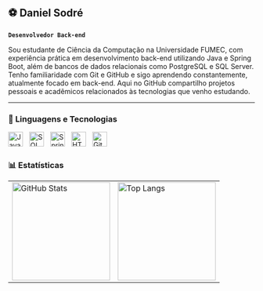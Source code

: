 ## ⚽ Daniel Sodré

**`Desenvolvedor Back-end`**

Sou estudante de Ciência da Computação na Universidade FUMEC, com experiência prática em desenvolvimento back-end utilizando Java e Spring Boot, além de bancos de dados relacionais como PostgreSQL e SQL Server. Tenho familiaridade com Git e GitHub e sigo aprendendo constantemente, atualmente focado em back-end. Aqui no GitHub compartilho projetos pessoais e acadêmicos relacionados às tecnologias que venho estudando.

---

### 🤖 Linguagens e Tecnologias

<img 
    align="left" 
    alt="Java" 
    title="Java"
    width="30px" 
    style="padding-right: 10px;" 
   src="https://cdn.jsdelivr.net/gh/devicons/devicon@latest/icons/java/java-original.svg"
 />
  <img 
    align="left" 
    alt="SQL" 
    title="SQL"
    width="30px" 
    style="padding-right: 10px;" 
   src="https://cdn.jsdelivr.net/gh/devicons/devicon@latest/icons/spring/spring-original.svg"
 />
 
 <img 
    align="left" 
    alt="Spring" 
    title="Spring"
    width="30px" 
    style="padding-right: 10px;" 
src="https://cdn.jsdelivr.net/gh/devicons/devicon@latest/icons/sqldeveloper/sqldeveloper-plain.svg" />
<img 
    align="left" 
    alt="HTML"
    title="HTML" 
    width="30px" 
    style="padding-right: 10px;" 
    src="https://cdn.jsdelivr.net/gh/devicons/devicon@latest/icons/html5/html5-original.svg" 
/>
<img 
    align="left" 
    alt="Git" 
    title="Git"
    width="30px" 
    style="padding-right: 10px;" 
    src="https://cdn.jsdelivr.net/gh/devicons/devicon@latest/icons/git/git-original.svg" 
/>

 
<br/>
<br/>

### 📊 Estatísticas
<table>
  <tr>
    <td>
      <img 
        alt="GitHub Stats" 
        height="200" 
        src="https://github-readme-stats.vercel.app/api?username=daniel-sd03&show_icons=true&theme=tokyonight&include_all_commits=true&locale=pt-br" 
      />
    </td>
    <td>
      <img 
        alt="Top Langs" 
        height="200" 
        src="https://github-readme-stats.vercel.app/api/top-langs/?username=daniel-sd03&theme=tokyonight&layout=compact&custom_title=Tecnologias&langs_count=5" 
      />
    </td>
  </tr>
</table>
